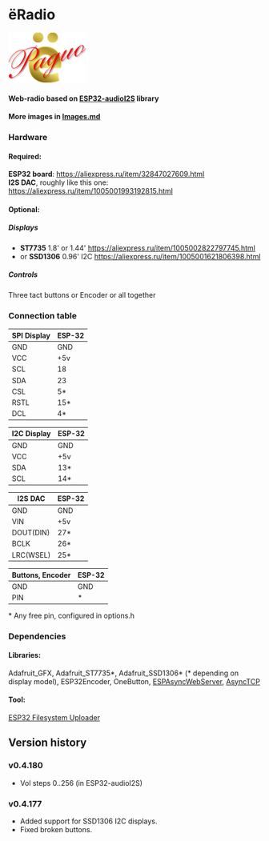 # ёRadio
![ёRadio Logo](yoRadio/data/www/elogo100.png)

#### Web-radio based on [ESP32-audioI2S](https://github.com/schreibfaul1/ESP32-audioI2S) library
#### More images in [Images.md](Images.md)
### Hardware
#### Required:
**ESP32 board**: https://aliexpress.ru/item/32847027609.html \
**I2S DAC**, roughly like this one: https://aliexpress.ru/item/1005001993192815.html
#### Optional:
##### Displays
- **ST7735** 1.8' or 1.44' https://aliexpress.ru/item/1005002822797745.html
- or **SSD1306** 0.96' I2C https://aliexpress.ru/item/1005001621806398.html
##### Controls
Three tact buttons or Encoder or all together
### Connection table
| SPI Display | ESP-32 |
| ------ | ------ |
| GND | GND |
| VCC | +5v |
| SCL | 18 |
| SDA | 23 |
| CSL | 5* |
| RSTL | 15* |
| DCL | 4* |

| I2C Display | ESP-32 |
| ------ | ------ |
| GND | GND |
| VCC | +5v |
| SDA | 13* |
| SCL | 14* |

| I2S DAC | ESP-32 |
| ------ | ------ |
| GND       | GND |
| VIN       | +5v |
| DOUT(DIN) | 27* |
| BCLK      | 26* |
| LRC(WSEL) | 25* |

| Buttons, Encoder | ESP-32 |
| ------ | ------ |
| GND       | GND |
| PIN       | * |

\* Any free pin, configured in options.h
### Dependencies
#### Libraries:
Adafruit_GFX, Adafruit_ST7735\*, Adafruit_SSD1306\* (\* depending on display model), ESP32Encoder, OneButton, [ESPAsyncWebServer](https://github.com/me-no-dev/ESPAsyncWebServer), [AsyncTCP](https://github.com/me-no-dev/AsyncTCP)
#### Tool:
[ESP32 Filesystem Uploader](https://randomnerdtutorials.com/install-esp32-filesystem-uploader-arduino-ide/)
## Version history
### v0.4.180
- Vol steps 0..256 (in ESP32-audioI2S)
### v0.4.177
- Added support for SSD1306 I2C displays.
- Fixed broken buttons.
